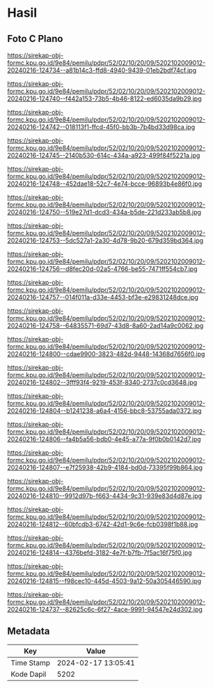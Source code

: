 # Hasil

## Foto C Plano

https://sirekap-obj-formc.kpu.go.id/9e84/pemilu/pdpr/52/02/10/20/09/5202102009012-20240216-124734--a81b14c3-ffd8-4940-9439-01eb2bdf74cf.jpg

https://sirekap-obj-formc.kpu.go.id/9e84/pemilu/pdpr/52/02/10/20/09/5202102009012-20240216-124740--f442a153-73b5-4b46-8122-ed6035da9b29.jpg

https://sirekap-obj-formc.kpu.go.id/9e84/pemilu/pdpr/52/02/10/20/09/5202102009012-20240216-124742--018113f1-ffcd-45f0-bb3b-7b4bd33d98ca.jpg

https://sirekap-obj-formc.kpu.go.id/9e84/pemilu/pdpr/52/02/10/20/09/5202102009012-20240216-124745--2140b530-614c-434a-a923-499f84f5221a.jpg

https://sirekap-obj-formc.kpu.go.id/9e84/pemilu/pdpr/52/02/10/20/09/5202102009012-20240216-124748--452dae18-52c7-4e74-bcce-96893b4e86f0.jpg

https://sirekap-obj-formc.kpu.go.id/9e84/pemilu/pdpr/52/02/10/20/09/5202102009012-20240216-124750--519e27d1-dcd3-434a-b5de-221d233ab5b8.jpg

https://sirekap-obj-formc.kpu.go.id/9e84/pemilu/pdpr/52/02/10/20/09/5202102009012-20240216-124753--5dc527a1-2a30-4d78-9b20-679d359bd364.jpg

https://sirekap-obj-formc.kpu.go.id/9e84/pemilu/pdpr/52/02/10/20/09/5202102009012-20240216-124756--d8fec20d-02a5-4766-be55-7471ff554cb7.jpg

https://sirekap-obj-formc.kpu.go.id/9e84/pemilu/pdpr/52/02/10/20/09/5202102009012-20240216-124757--014f011a-d33e-4453-bf3e-e29831248dce.jpg

https://sirekap-obj-formc.kpu.go.id/9e84/pemilu/pdpr/52/02/10/20/09/5202102009012-20240216-124758--64835571-69d7-43d8-8a60-2ad14a9c0062.jpg

https://sirekap-obj-formc.kpu.go.id/9e84/pemilu/pdpr/52/02/10/20/09/5202102009012-20240216-124800--cdae9900-3823-482d-9448-14368d7656f0.jpg

https://sirekap-obj-formc.kpu.go.id/9e84/pemilu/pdpr/52/02/10/20/09/5202102009012-20240216-124802--3fff93f4-9219-453f-8340-2737c0cd3648.jpg

https://sirekap-obj-formc.kpu.go.id/9e84/pemilu/pdpr/52/02/10/20/09/5202102009012-20240216-124804--b1241238-a6a4-4156-bbc8-53755ada0372.jpg

https://sirekap-obj-formc.kpu.go.id/9e84/pemilu/pdpr/52/02/10/20/09/5202102009012-20240216-124806--fa4b5a56-bdb0-4e45-a77a-9f0b0b0142d7.jpg

https://sirekap-obj-formc.kpu.go.id/9e84/pemilu/pdpr/52/02/10/20/09/5202102009012-20240216-124807--e7f25938-42b9-4184-bd0d-73395f99b864.jpg

https://sirekap-obj-formc.kpu.go.id/9e84/pemilu/pdpr/52/02/10/20/09/5202102009012-20240216-124810--9912d97b-f663-4434-9c31-939e83d4d87e.jpg

https://sirekap-obj-formc.kpu.go.id/9e84/pemilu/pdpr/52/02/10/20/09/5202102009012-20240216-124812--60bfcdb3-6742-42d1-9c6e-fcb0398f1b88.jpg

https://sirekap-obj-formc.kpu.go.id/9e84/pemilu/pdpr/52/02/10/20/09/5202102009012-20240216-124814--4376befd-3182-4e7f-b7fb-7f5ac16f75f0.jpg

https://sirekap-obj-formc.kpu.go.id/9e84/pemilu/pdpr/52/02/10/20/09/5202102009012-20240216-124815--f98cec10-445d-4503-9a12-50a305446590.jpg

https://sirekap-obj-formc.kpu.go.id/9e84/pemilu/pdpr/52/02/10/20/09/5202102009012-20240216-124737--82625c6c-6f27-4ace-9991-94547e24d302.jpg


## Metadata

| Key        | Value               |
| ---------- | ------------------- |
| Time Stamp | 2024-02-17 13:05:41 |
| Kode Dapil | 5202                |



